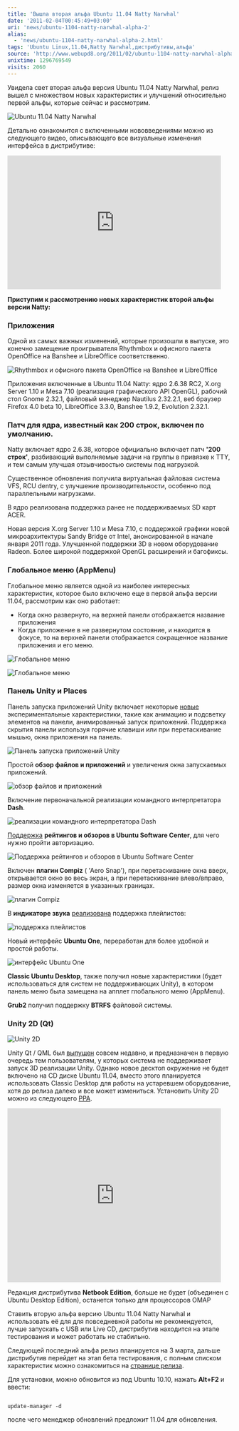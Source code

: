 ```yaml
---
title: 'Вышла вторая альфа Ubuntu 11.04 Natty Narwhal'
date: '2011-02-04T00:45:49+03:00'
uri: 'news/ubuntu-1104-natty-narwhal-alpha-2'
alias: 
  - 'news/ubuntu-1104-natty-narwhal-alpha-2.html'
tags: 'Ubuntu Linux,11.04,Natty Narwhal,дистрибутивы,альфа'
source: 'http://www.webupd8.org/2011/02/ubuntu-1104-natty-narwhal-alpha-2.html'
unixtime: 1296769549
visits: 2060
---
```

Увидела свет вторая альфа версия Ubuntu 11.04 Natty Narwhal, релиз вышел с множеством новых характеристик и улучшений относительно первой альфы, которые сейчас и рассмотрим.

![Ubuntu 11.04 Natty Narwhal](img/2011/02/04/00-00/workspace-1-008.jpg)

Детально ознакомится с включенными нововведениями можно из следующего видео, описывающего все визуальные изменения интерфейса в дистрибутиве:

<iframe title="YouTube video player" width="480" height="300" src="https://www.youtube.com/embed/zoUTBsL7M1s" frameborder="0" allowfullscreen=""></iframe>

**Приступим к рассмотрению новых характеристик второй альфы версии Natty:**

### Приложения

Одной из самых важных изменений, которые произошли в выпуске, это конечно замещение проигрывателя Rhythmbox и офисного пакета OpenOffice на Banshee и LibreOffice соответственно.

![Rhythmbox и  офисного пакета  OpenOffice на Banshee и LibreOffice](img/2011/02/04/00-00/libreoffice-banshee.jpg)

Приложения включенные в Ubuntu 11.04 Natty: ядро 2.6.38 RC2, X.org Server 1.10 и Mesa 7.10 (реализация графического API OpenGL), рабочий стол Gnome 2.32.1, файловый менеджер Nautilus 2.32.2.1, веб браузер Firefox 4.0 beta 10, LibreOffice 3.3.0, Banshee 1.9.2, Evolution 2.32.1.

### Патч для ядра, известный как 200 строк, включен по умолчанию.

Natty включает ядро 2.6.38, которое официально включает патч **'200 строк'**, разбивающий выполняемые задачи на группы в привязке к TTY, и тем самым улучшая отзывчивостью системы под нагрузкой.

Существенное обновления получила виртуальная файловая система VFS, RCU dentry, с улучшение производительности, особенно под параллельными нагрузками.

В ядро реализована поддержка ранее не поддерживаемых SD карт ACER.

Новая версия X.org Server 1.10 и Mesa 7.10, с поддержкой графики новой микроархитектуры Sandy Bridge от Intel, анонсированной в начале января 2011 года. Улучшенной поддержки 3D в новом оборудование Radeon. Более широкой поддержкой OpenGL расширений и багофиксы.

### Глобальное меню (AppMenu)

Глобальное меню является одной из наиболее интересных характеристик, которое было включено еще в первой альфа версии 11.04, рассмотрим как оно работает:

*   Когда окно развернуто, на верхней панели отображается название приложения
*   Когда приложение в не развернутом состояние, и находится в фокусе, то на верхней панели отображается сокращенное название приложения и его меню.

![Глобальное меню](img/2011/02/04/00-00/appmenu.jpg)

![Глобальное меню](img/2011/02/04/00-00/appmenu-hover.jpg)

### Панель Unity и Рlaces

Панель запуска приложений Unity включает некоторые [новые](news/new-options-3d-unity-ubuntu-11-04) экспериментальные характеристики, такие как анимацию и подсветку элементов на панели, анимированный запуск приложений. Поддержка скрытия панели используя горячие клавиши или при перетаскивание мышью, окна приложения на панель.

![Панель запуска приложений Unity](img/2011/02/04/00-00/unity-options.jpg)

Простой **обзор файлов и приложений** и увеличения окна запускаемых приложений.

![обзор файлов и приложений](img/2011/02/04/00-00/workspace-1-005.jpg)

Включение первоначальной реализации командного интерпретатора **Dash**.

![реализации командного интерпретатора Dash](img/2011/02/04/00-00/dash-500x289.jpg)

[Поддержка](news/ubuntu-software-center-gets-ratings) **рейтингов и обзоров в Ubuntu Software Center**, для чего нужно пройти авторизацию.

![Поддержка рейтингов и обзоров в Ubuntu Software Center](img/2011/02/04/00-00/usc-reviews.jpg)

Включен **плагин Compiz** ( 'Aero Snap'), при перетаскивание окна вверх, открывается окно во весь экран, а при перетаскивание влево/вправо, размер окна изменяется в указанных границах.

![плагин Compiz](img/2011/02/04/00-00/workspace-1-006.jpg)

В **индикаторе звука** [реализована](news/natty-sound-menu-adds-playlist-support) поддержка плейлистов:

![поддержка плейлистов](img/2011/02/04/00-00/sound-menu-playlist.jpg)

Новый интерфейс **Ubuntu One**, переработан для более удобной и простой работы.

![интерфейс Ubuntu One](img/2011/02/04/00-00/workspace-1-003.jpg)

**Classic Ubuntu Desktop**, также получил новые характеристики (будет использоваться для систем не поддерживающих Unity), в котором панель меню была замещена на апплет глобального меню (AppMenu).

**Grub2** получил поддержку **BTRFS** файловой системы.

### Unity 2D (Qt)

![Unity 2D](img/2011/02/04/00-00/unity2d-qt.jpg)

Unity Qt / QML был [выпущен](news/unity-2d-ubuntu-11-04) совсем недавно, и предназначен в первую очередь тем пользователям, у которых система не поддерживает запуск 3D реализации Unity. Однако новое десктоп окружение не будет включено на CD диске Ubuntu 11.04, вместо этого планируется использовать Classic Desktop для работы на устаревшем оборудование, хотя до релиза далеко и все может измениться. Установить Unity 2D можно из следующего [PPA](news/unity-2d-ubuntu-11-04).

<iframe title="YouTube video player" width="480" height="390" src="https://www.youtube.com/embed/JAVN9isBBok" frameborder="0" allowfullscreen=""></iframe>

Редакция дистрибутива **Netbook Edition**, больше не будет (объединен с Ubuntu Desktop Edition), останется только для процессоров OMAP

Ставить вторую альфа версию Ubuntu 11.04 Natty Narwhal и использовать её для для повседневной работы не рекомендуется, лучше запускать с USB или Live CD, дистрибутив находится на этапе тестирования и может работать не стабильно.

Следующей последний альфа релиз планируется на 3 марта, дальше дистрибутив перейдет на этап бета тестирования, с полным списком характеристик можно ознакомиться на [странице релиза](http://www.ubuntu.com/testing/natty/alpha2).

Для установки, можно обновится из под Ubuntu 10.10, нажать **Alt+F2** и ввести:

```

update-manager -d
```

после чего менеджер обновлений предложит 11.04 для обновления.
